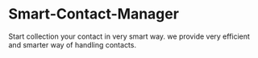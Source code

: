 # Smart-Contact-Manager
Start collection your contact in very smart way. we provide very efficient and smarter way of handling contacts.
